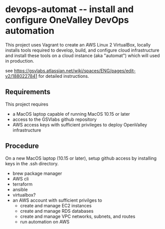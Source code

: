 # devops-automat -- install and configure OneValley DevOps automation

This project uses Vagrant to create an AWS Linux 2 VirtualBox,
locally installs tools required to develop, build, and configure 
cloud infrastructure and install these tools on a cloud instance 
(aka "automat") which will used in production.

see https://gsvlabs.atlassian.net/wiki/spaces/ENG/pages/edit-v2/1880227841
for detailed instructions.

## Requirements

This project requires

- a MacOS laptop capable of running MacOS 10.15 or later
- access to the GSVlabs github repository
- AWS access keys with sufficient privileges to deploy OpenValley infrastructure

## Procedure

On a new MacOS laptop (10.15 or later), setup github access by installing keys in the .ssh directory.

  - brew package manager
  - AWS cli
  - terraform
  - ansible
  - virtualbox?
- an AWS account with sufficient privilges to
  - create and manage EC2 instances
  - create and manage RDS databases
  - create and manage VPC networks, subnets, and routes
  - run automation on AWS

